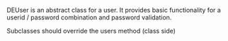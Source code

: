 DEUser is an abstract class for a user. It provides basic functionality for a userid / password combination and password validation.

Subclasses should override the users method (class side)